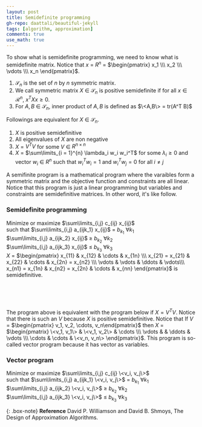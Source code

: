 ```yaml
---
layout: post
title: Semidefinite programming
gh-repo: daattali/beautiful-jekyll
tags: [algorithm, approximation]
comments: true
use_math: true
---
```


To show what is semidefinite programming, we need to know what is semidefinite matrix.
Notice that $x$ $=$ $R^{n}$ $=$ $\begin{pmatrix} x_1 \\\ x_2 \\\ \vdots \\\ x_n \end{pmatrix}$.

1. $\mathcal{S}_n$ is the set of $n$ by $n$ symmetric matrix.
2. We call symmetric matrix $X$ $\in$ $\mathcal{S}_n$ is positive semidefinite if for all $x \in \mathcal{R}^{n}$, $x^TXx \ge 0$.
3. For $A,B$ $\in$ $\mathcal{S}_n$, inner product of $A,B$ is defined as $\<A,B\> = tr(A^T B)$

Followings are equivalent for $X$ $\in$ $\mathcal{S}_n$.
1. $X$ is positive semidefinitive
2. All eigenvalues of $X$ are non negative
3. $X$ $=$ $V^TV$ for some $V$ $\in$ $R^{n \times n}$
4. $X$ $=$ $\sum\limits_{i = 1}^{n} \lambda_i w_i w_i^T$ for some $\lambda_i \ge 0$ and vector $w_i$ $\in$ $R^n$ such that $w_i^T w_i = 1$ and $w_i^T w_j = 0$ for all $i \neq j$

A semifinite program is a mathematical program where the varaibles form a symmetric matrix and the objective function and constraints are all linear.
Notice that this program is just a linear programming but variables and constraints are semidefinitive matrices.
In other word, it's like follow.

### Semidefinite programming

Minimize or maximize $\sum\limits_{i,j} c_{ij} x_{ij}$<br>
such that $\sum\limits_{i,j} a_{ijk_1} x_{ij}$ $=$ $b_{k_1}$ $\forall k_1$<br>
$\sum\limits_{i,j} a_{ijk_2} x_{ij}$ $\ge$ $b_{k_2}$ $\forall k_2$<br>
$\sum\limits_{i,j} a_{ijk_3} x_{ij}$ $\le$ $b_{k_3}$ $\forall k_3$<br>
$X$ $=$ $\begin{pmatrix} x_{11} & x_{12} & \cdots & x_{1n} \\\ x_{21} = x_{21} & x_{22} & \cdots & x_{2n} = x_{n2} \\\ \vdots & \vdots & \ddots & \vdots\\\ x_{n1} = x_{1n} & x_{n2} = x_{2n} & \cdots & x_{nn} \end{pmatrix}$ is semidefinitive.

<br><br><br>

The program above is equivalent with the program below if $X = V^TV$.
Notice that there is such an $V$ because $X$ is positive semidefinitive.
Notice that If $V$ $=$ $\begin{pmatrix} v_1, v_2, \cdots, v_n\end{pmatrix}$ then $X$ $=$ $\begin{pmatrix} \<v_1, v_1\> & \<v_1, v_2\> & \cdots \\\ \vdots &   & \ddots & \vdots \\\ \cdots & \cdots & \<v_n, v_n\> \end{pmatrix}$.
This program is so-called vector program because it has vector as variables.

### Vector program

Minimize or maximize $\sum\limits_{i,j} c_{ij} \<v_i, v_j\>$<br>
such that $\sum\limits_{i,j} a_{ijk_1} \<v_i, v_j\>$ $=$ $b_{k_1}$ $\forall k_1$<br>
$\sum\limits_{i,j} a_{ijk_2} \<v_i, v_j\>$ $\ge$ $b_{k_2}$ $\forall k_2$<br>
$\sum\limits_{i,j} a_{ijk_3} \<v_i, v_j\>$ $\le$ $b_{k_3}$ $\forall k_3$<br>



{: .box-note}
**Reference** David P. Williamson and David B. Shmoys, The Design of Approximation Algorithms.